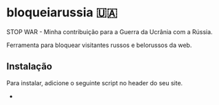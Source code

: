 # bloqueiarussia 🇺🇦
STOP WAR - Minha contribuição para a Guerra da Ucrânia com a Rússia.

Ferramenta para bloquear visitantes russos e belorussos da web.

## Instalação

Para instalar, adicione o seguinte script no header do seu site.

  - <script src="https://renkel.com.br/bloqueiarussia.js">
